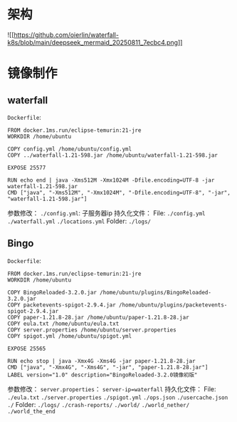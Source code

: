 # 架构
![[https://github.com/oierlin/waterfall-k8s/blob/main/deepseek_mermaid_20250811_7ecbc4.png]]
# 镜像制作
## waterfall
`Dockerfile`:
```
FROM docker.1ms.run/eclipse-temurin:21-jre
WORKDIR /home/ubuntu

COPY config.yml /home/ubuntu/config.yml
COPY ../waterfall-1.21-598.jar /home/ubuntu/waterfall-1.21-598.jar

EXPOSE 25577

RUN echo end | java -Xms512M -Xmx1024M -Dfile.encoding=UTF-8 -jar waterfall-1.21-598.jar
CMD ["java", "-Xms512M", "-Xmx1024M", "-Dfile.encoding=UTF-8", "-jar", "waterfall-1.21-598.jar"]
```
参数修改：
`./config.yml`:
子服务器ip
持久化文件：
File:
`./config.yml`
`./waterfall.yml`
`./locations.yml`
Folder:
`./logs/`

## Bingo
`Dockerfile`:
```
FROM docker.1ms.run/eclipse-temurin:21-jre
WORKDIR /home/ubuntu

COPY BingoReloaded-3.2.0.jar /home/ubuntu/plugins/BingoReloaded-3.2.0.jar
COPY packetevents-spigot-2.9.4.jar /home/ubuntu/plugins/packetevents-spigot-2.9.4.jar
COPY paper-1.21.8-28.jar /home/ubuntu/paper-1.21.8-28.jar
COPY eula.txt /home/ubuntu/eula.txt
COPY server.properties /home/ubuntu/server.properties
COPY spigot.yml /home/ubuntu/spigot.yml

EXPOSE 25565

RUN echo stop | java -Xmx4G -Xms4G -jar paper-1.21.8-28.jar
CMD ["java", "-Xmx4G", "-Xms4G", "-jar", "paper-1.21.8-28.jar"]
LABEL version="1.0" description="BingoReloaded-3.2.0镜像初版"
```

参数修改：
`server.properties`：
`server-ip=waterfall`
持久化文件：
File:
`./eula.txt`
`./server.properties`
`./spigot.yml`
`./ops.json`
`./usercache.json`
`./`
Folder:
`./logs/`
`./crash-reports/`
`./world/`
`./world_nether/`
`./world_the_end`
